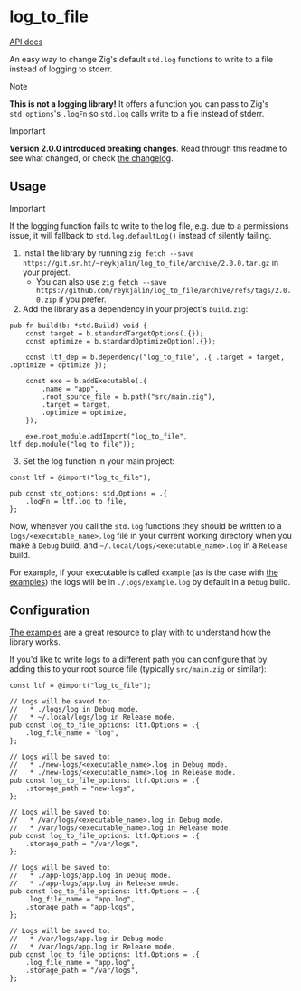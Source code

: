 # log_to_file

[API docs](https://reykjalin.srht.site/docs/log_to_file/)

An easy way to change Zig's default `std.log` functions to write to a file instead of logging to
stderr.

> [!NOTE]
> **This is not a logging library!**
> It offers a function you can pass to Zig's `std_options`'s `.logFn` so `std.log` calls write to a
> file instead of stderr.

> [!IMPORTANT]
> **Version 2.0.0 introduced breaking changes**. Read through this readme to see what changed, or
> check [the changelog](./CHANGELOG.md).

## Usage

> [!IMPORTANT]
> If the logging function fails to write to the log file, e.g. due to a permissions issue, it will
> fallback to `std.log.defaultLog()` instead of silently failing.

1. Install the library by running
   `zig fetch --save https://git.sr.ht/~reykjalin/log_to_file/archive/2.0.0.tar.gz`
   in your project.
    * You can also use `zig fetch --save https://github.com/reykjalin/log_to_file/archive/refs/tags/2.0.0.zip` if you prefer.
2. Add the library as a dependency in your project's `build.zig`:

```zig
pub fn build(b: *std.Build) void {
    const target = b.standardTargetOptions(.{});
    const optimize = b.standardOptimizeOption(.{});

    const ltf_dep = b.dependency("log_to_file", .{ .target = target, .optimize = optimize });

    const exe = b.addExecutable(.{
        .name = "app",
        .root_source_file = b.path("src/main.zig"),
        .target = target,
        .optimize = optimize,
    });

    exe.root_module.addImport("log_to_file", ltf_dep.module("log_to_file"));
```

3. Set the log function in your main project:

```zig
const ltf = @import("log_to_file");

pub const std_options: std.Options = .{
    .logFn = ltf.log_to_file,
};
```

Now, whenever you call the `std.log` functions they should be written to a
`logs/<executable_name>.log` file in your current working directory when you make a `Debug` build,
and `~/.local/logs/<executable_name>.log` in a `Release` build.

For example, if your executable is called `example` (as is the case with
[the examples](./examples/README.md)) the logs will be in `./logs/example.log` by default in a
`Debug` build.

## Configuration

[The examples](./examples/README.md) are a great resource to play with to understand how the
library works.

If you'd like to write logs to a different path you can configure that by adding this to your root
source file (typically `src/main.zig` or similar):

```zig
const ltf = @import("log_to_file");

// Logs will be saved to:
//   * ./logs/log in Debug mode.
//   * ~/.local/logs/log in Release mode.
pub const log_to_file_options: ltf.Options = .{
    .log_file_name = "log",
};

// Logs will be saved to:
//   * ./new-logs/<executable_name>.log in Debug mode.
//   * ./new-logs/<executable_name>.log in Release mode.
pub const log_to_file_options: ltf.Options = .{
    .storage_path = "new-logs",
};

// Logs will be saved to:
//   * /var/logs/<executable_name>.log in Debug mode.
//   * /var/logs/<executable_name>.log in Release mode.
pub const log_to_file_options: ltf.Options = .{
    .storage_path = "/var/logs",
};

// Logs will be saved to:
//   * ./app-logs/app.log in Debug mode.
//   * ./app-logs/app.log in Release mode.
pub const log_to_file_options: ltf.Options = .{
    .log_file_name = "app.log",
    .storage_path = "app-logs",
};

// Logs will be saved to:
//   * /var/logs/app.log in Debug mode.
//   * /var/logs/app.log in Release mode.
pub const log_to_file_options: ltf.Options = .{
    .log_file_name = "app.log",
    .storage_path = "/var/logs",
};
```
